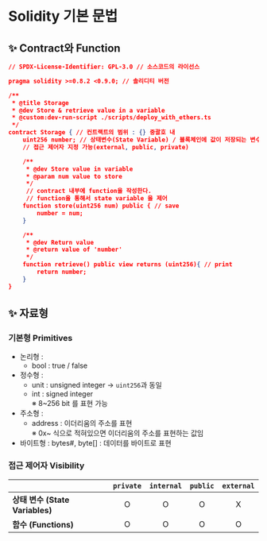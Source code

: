 # Solidity 기본 문법
## ✨ Contract와 Function

```json
// SPDX-License-Identifier: GPL-3.0 // 소스코드의 라이선스

pragma solidity >=0.8.2 <0.9.0; // 솔리디티 버전

/**
 * @title Storage
 * @dev Store & retrieve value in a variable
 * @custom:dev-run-script ./scripts/deploy_with_ethers.ts
 */
contract Storage { // 컨트랙트의 범위 : {} 중괄호 내
    uint256 number; // 상태변수(State Variable) / 블록체인에 값이 저장되는 변수
    // 접근 제어자 지정 가능(external, public, private)

    /**
     * @dev Store value in variable
     * @param num value to store
     */
     // contract 내부에 function을 작성한다.
     // function을 통해서 state variable 을 제어
    function store(uint256 num) public { // save 
        number = num;
    }

    /**
     * @dev Return value 
     * @return value of 'number'
     */
    function retrieve() public view returns (uint256){ // print
        return number;
    }
}
```

## ✨ 자료형
### 기본형 Primitives
- 논리형 : 
    - bool : true / false
- 정수형 :
    - unit : unsigned integer → `uint256`과 동일
    - int : signed integer  
    ※ 8~256 bit 를 표현 가능  
- 주소형 :
    - address : 이더리움의 주소를 표현   
    ※ 0x~ 식으로 적혀있으면 이더리움의 주소를 표현하는 값임    
- 바이트형 : 
    bytes#, byte[] : 데이터를 바이트로 표현

### 접근 제어자 Visibility

| | **`private`** | **`internal`** | **`public`** | **`external`** |
| :--- | :---: | :---: | :---: | :---: |
| **상태 변수 (State Variables)** | O | O | O | X |
| **함수 (Functions)** | O | O | O | O |
